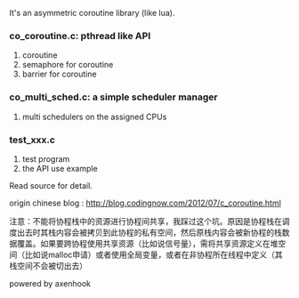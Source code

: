 It's an asymmetric coroutine library (like lua).

### co_coroutine.c: pthread like API
1. coroutine
2. semaphore for coroutine
3. barrier for coroutine

### co_multi_sched.c: a simple scheduler manager
1. multi schedulers on the assigned CPUs

### test_xxx.c
1. test program
2. the API use example

Read source for detail.

origin chinese blog : http://blog.codingnow.com/2012/07/c_coroutine.html

注意：不能将协程栈中的资源进行协程间共享，我踩过这个坑。原因是协程栈在调度出去时其栈内容会被拷贝到此协程的私有空间，然后原栈内容会被新协程的栈数据覆盖。如果要跨协程使用共享资源（比如说信号量），需将共享资源定义在堆空间（比如说malloc申请）或者使用全局变量，或者在非协程所在线程中定义（其栈空间不会被切出去）

powered by axenhook